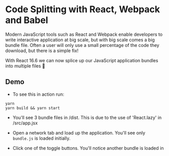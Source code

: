 # Code Splitting with React, Webpack and Babel

Modern JavaScript tools such as React and Webpack enable developers to write interactive application at big scale, but with big scale comes a big bundle file. Often a user will only use a small percentage of the code they download, but there is a simple fix!

With React 16.6 we can now splice up our JavaScript application bundles into multiple files 🎉

## Demo

* To see this in action run:

```
yarn
yarn build && yarn start
```

* You'll see 3 bundle files in /dist. This is due to the use of 'React.lazy' in /src/app.jsx

* Open a network tab and load up the application. You'll see only `bundle.js` is loaded initially.

* Click one of the toggle buttons. You'll notice another bundle is loaded in
